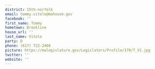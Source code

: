 ```yaml
---
district: 15th-norfolk
email: tommy.vitolo@mahouse.gov
facebook: ''
first_name: Tommy
hometown: Brookline
house_url: ''
last_name: Vitolo
party: D
phone: (617) 722-2460
picture: https://malegislature.gov/Legislators/Profile/170/T_V1.jpg
twitter: ''
website: ''
---
```

